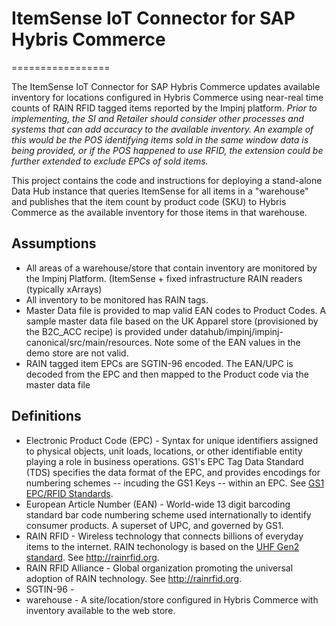 # ItemSense IoT Connector for SAP Hybris Commerce
=================

The ItemSense IoT Connector for SAP Hybris Commerce updates available inventory for locations configured in Hybris Commerce using near-real time counts of RAIN RFID tagged items reported by the Impinj platform. _Prior to implementing, the SI and Retailer should consider other processes and systems that can add accuracy to the available inventory.  An example of this would be the POS identifying items sold in the same window data is being provided, or if the POS happened to use RFID, the extension could be further extended to exclude EPCs of sold items._

This project contains the code and instructions for deploying a stand-alone Data Hub instance that queries ItemSense for all items in a "warehouse" and publishes that the item count by product code (SKU) to Hybris Commerce as the available inventory for those items in that warehouse.

## Assumptions
- All areas of a warehouse/store that contain inventory are monitored by the Impinj Platform.  (ItemSense + fixed infrastructure RAIN readers (typically xArrays) 
- All inventory to be monitored has RAIN tags.
- Master Data file is provided to map valid EAN codes to Product Codes.  A sample master data file based on the UK Apparel store (provisioned by the B2C_ACC recipe) is provided under datahub/impinj/impinj-canonical/src/main/resources.  Note some of the EAN values in the demo store are not valid.
- RAIN tagged item EPCs are SGTIN-96 encoded.  The EAN/UPC is decoded from the EPC and then mapped to the Product code via the master data file



## Definitions
- Electronic Product Code (EPC) - Syntax for unique identifiers assigned to physical objects, unit loads, locations, or other identifiable entity playing a role in business operations.  GS1's EPC Tag Data Standard (TDS) specifies the data format of the EPC, and provides encodings for numbering schemes -- incuding the GS1 Keys -- within an EPC.  See [GS1 EPC/RFID Standards](http://www.gs1.org/epc-rfid).
- European Article Number (EAN) - World-wide 13 digit barcoding standard bar code numbering scheme used internationally to identify consumer products.  A superset of UPC, and governed by GS1.
- RAIN RFID - Wireless technology that connects billions of everyday items to the internet.  RAIN techonology is based on the [UHF Gen2 standard](http://www.gs1.org/epcrfid/epc-rfid-uhf-air-interface-protocol/2-0-1).  See <http://rainrfid.org>. 
- RAIN RFID Alliance - Global organization promoting the universal adoption of RAIN technology. See <http://rainrfid.org>. 
- SGTIN-96 - 
- warehouse - A site/location/store configured in Hybris Commerce with inventory available to the web store.  

